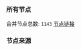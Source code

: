 ### 所有节点
合并节点总数: `1143`
[节点链接](https://raw.githubusercontent.com/rzhy1/11/master/sub/sub_merge_base64.txt)

### 节点来源

